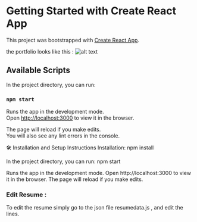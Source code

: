 # Getting Started with Create React App

This project was bootstrapped with [Create React App](https://github.com/facebook/create-react-app).

the portfolio looks like this : 
![alt text](https://i.imgur.com/mOvtmnq.jpg)


## Available Scripts

In the project directory, you can run:

### `npm start`

Runs the app in the development mode.\
Open [http://localhost:3000](http://localhost:3000) to view it in the browser.

The page will reload if you make edits.\
You will also see any lint errors in the console.

🛠 Installation and Setup Instructions
Installation: npm install

In the project directory, you can run: npm start

Runs the app in the development mode.
Open http://localhost:3000 to view it in the browser. The page will reload if you make edits.

### Edit Resume : 
To edit the resume simply go to the json file resumedata.js , and edit the lines.
